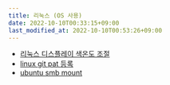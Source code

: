 ```yaml
---
title: 리눅스 (OS 사용)
date: 2022-10-10T00:33:15+09:00
last_modified_at: 2022-10-10T00:53:26+09:00
---
```



- [리눅스 디스플레이 색온도 조절](리눅스%20디스플레이%20색온도%20조절.md)
- [linux git pat 등록](linux%20git%20pat%20등록.md)
- [ubuntu smb mount](ubuntu%20smb%20mount.md)